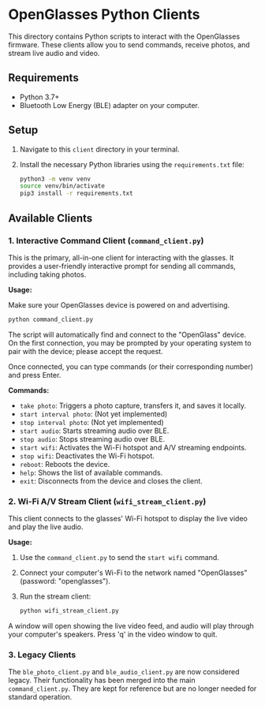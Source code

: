 # OpenGlasses Python Clients

This directory contains Python scripts to interact with the OpenGlasses firmware. These clients allow you to send commands, receive photos, and stream live audio and video.

## Requirements

- Python 3.7+
- Bluetooth Low Energy (BLE) adapter on your computer.

## Setup

1.  Navigate to this `client` directory in your terminal.
2.  Install the necessary Python libraries using the `requirements.txt` file:

    ```sh
    python3 -m venv venv
    source venv/bin/activate
    pip3 install -r requirements.txt
    ```

## Available Clients

### 1. Interactive Command Client (`command_client.py`)

This is the primary, all-in-one client for interacting with the glasses. It provides a user-friendly interactive prompt for sending all commands, including taking photos.

**Usage:**

Make sure your OpenGlasses device is powered on and advertising.

```sh
python command_client.py
```

The script will automatically find and connect to the "OpenGlass" device. On the first connection, you may be prompted by your operating system to pair with the device; please accept the request.

Once connected, you can type commands (or their corresponding number) and press Enter.

**Commands:**

-   `take photo`: Triggers a photo capture, transfers it, and saves it locally.
-   `start interval photo`: (Not yet implemented)
-   `stop interval photo`: (Not yet implemented)
-   `start audio`: Starts streaming audio over BLE.
-   `stop audio`: Stops streaming audio over BLE.
-   `start wifi`: Activates the Wi-Fi hotspot and A/V streaming endpoints.
-   `stop wifi`: Deactivates the Wi-Fi hotspot.
-   `reboot`: Reboots the device.
-   `help`: Shows the list of available commands.
-   `exit`: Disconnects from the device and closes the client.

### 2. Wi-Fi A/V Stream Client (`wifi_stream_client.py`)

This client connects to the glasses' Wi-Fi hotspot to display the live video and play the live audio.

**Usage:**

1.  Use the `command_client.py` to send the `start wifi` command.
2.  Connect your computer's Wi-Fi to the network named "OpenGlasses" (password: "openglasses").
3.  Run the stream client:

    ```sh
    python wifi_stream_client.py
    ```

A window will open showing the live video feed, and audio will play through your computer's speakers. Press 'q' in the video window to quit.

### 3. Legacy Clients

The `ble_photo_client.py` and `ble_audio_client.py` are now considered legacy. Their functionality has been merged into the main `command_client.py`. They are kept for reference but are no longer needed for standard operation.

